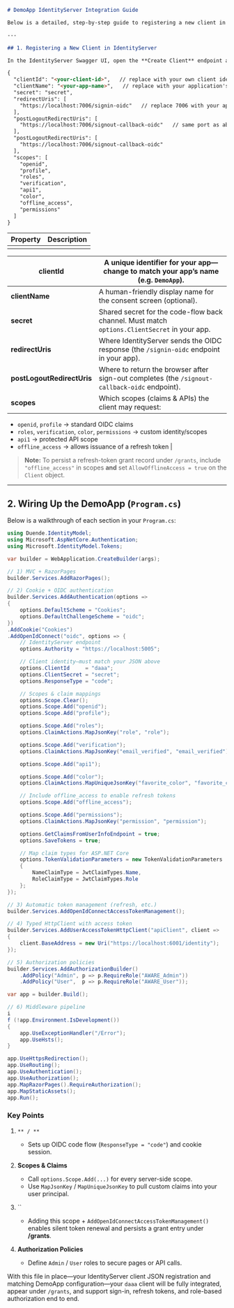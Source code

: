 ````markdown
# DemoApp IdentityServer Integration Guide

Below is a detailed, step-by-step guide to registering a new client in IdentityServer and wiring it up in your DemoApp’s `Program.cs`.

---

## 1. Registering a New Client in IdentityServer

In the IdentityServer Swagger UI, open the **Create Client** endpoint and paste the following JSON payload to register your new application:

{
  "clientId": "<your-client-id>",   // replace with your own client identifier (e.g., "daaa")
  "clientName": "<your-app-name>",   // replace with your application's display name         // human-friendly name; clearly distinct from clientId
  "secret": "secret",
  "redirectUris": [
    "https://localhost:7006/signin-oidc"   // replace 7006 with your app's base URL port (applicationUrl)
  ],
  "postLogoutRedirectUris": [
    "https://localhost:7006/signout-callback-oidc"   // same port as above; matches your applicationUrl
  ],
  "postLogoutRedirectUris": [
    "https://localhost:7006/signout-callback-oidc"
  ],
  "scopes": [
    "openid",
    "profile",
    "roles",
    "verification",
    "api1",
    "color",
    "offline_access",
    "permissions"
  ]
}
````

| Property | Description |
| -------- | ----------- |
|          |             |

| **clientId**               | A unique identifier for your app—change to match your app’s name (e.g. `DemoApp`).            |
| -------------------------- | --------------------------------------------------------------------------------------------- |
| **clientName**             | A human-friendly display name for the consent screen (optional).                              |
| **secret**                 | Shared secret for the code-flow back channel. Must match `options.ClientSecret` in your app.  |
| **redirectUris**           | Where IdentityServer sends the OIDC response (the `/signin-oidc` endpoint in your app).       |
| **postLogoutRedirectUris** | Where to return the browser after sign-out completes (the `/signout-callback-oidc` endpoint). |
| **scopes**                 | Which scopes (claims & APIs) the client may request:                                          |

* `openid`, `profile` → standard OIDC claims
* `roles`, `verification`, `color`, `permissions` → custom identity/scopes
* `api1` → protected API scope
* `offline_access` → allows issuance of a refresh token  |

> **Note:** To persist a refresh-token grant record under `/grants`, include `"offline_access"` in scopes **and** set `AllowOfflineAccess = true` on the `Client` object.

---

## 2. Wiring Up the DemoApp (`Program.cs`)

Below is a walkthrough of each section in your `Program.cs`:

```csharp
using Duende.IdentityModel;
using Microsoft.AspNetCore.Authentication;
using Microsoft.IdentityModel.Tokens;

var builder = WebApplication.CreateBuilder(args);

// 1) MVC + RazorPages
builder.Services.AddRazorPages();

// 2) Cookie + OIDC authentication
builder.Services.AddAuthentication(options =>
{
    options.DefaultScheme = "Cookies";
    options.DefaultChallengeScheme = "oidc";
})
.AddCookie("Cookies")
.AddOpenIdConnect("oidc", options => {
    // IdentityServer endpoint
    options.Authority = "https://localhost:5005";

    // Client identity—must match your JSON above
    options.ClientId     = "daaa";
    options.ClientSecret = "secret";
    options.ResponseType = "code";

    // Scopes & claim mappings
    options.Scope.Clear();
    options.Scope.Add("openid");
    options.Scope.Add("profile");

    options.Scope.Add("roles");
    options.ClaimActions.MapJsonKey("role", "role");

    options.Scope.Add("verification");
    options.ClaimActions.MapJsonKey("email_verified", "email_verified");

    options.Scope.Add("api1");

    options.Scope.Add("color");
    options.ClaimActions.MapUniqueJsonKey("favorite_color", "favorite_color");

    // Include offline_access to enable refresh tokens
    options.Scope.Add("offline_access");

    options.Scope.Add("permissions");
    options.ClaimActions.MapJsonKey("permission", "permission");

    options.GetClaimsFromUserInfoEndpoint = true;
    options.SaveTokens = true;

    // Map claim types for ASP.NET Core
    options.TokenValidationParameters = new TokenValidationParameters
    {
        NameClaimType = JwtClaimTypes.Name,
        RoleClaimType = JwtClaimTypes.Role
    };
});

// 3) Automatic token management (refresh, etc.)
builder.Services.AddOpenIdConnectAccessTokenManagement();

// 4) Typed HttpClient with access token
builder.Services.AddUserAccessTokenHttpClient("apiClient", client =>
{
    client.BaseAddress = new Uri("https://localhost:6001/identity");
});

// 5) Authorization policies
builder.Services.AddAuthorizationBuilder()
    .AddPolicy("Admin", p => p.RequireRole("AWARE_Admin"))
    .AddPolicy("User",  p => p.RequireRole("AWARE_User"));

var app = builder.Build();

// 6) Middleware pipeline
i
f (!app.Environment.IsDevelopment())
{
    app.UseExceptionHandler("/Error");
    app.UseHsts();
}

app.UseHttpsRedirection();
app.UseRouting();
app.UseAuthentication();
app.UseAuthorization();
app.MapRazorPages().RequireAuthorization();
app.MapStaticAssets();
app.Run();
```

### Key Points

1. `** / **`

   * Sets up OIDC code flow (`ResponseType = "code"`) and cookie session.

2. **Scopes & Claims**

   * Call `options.Scope.Add(...)` for every server-side scope.
   * Use `MapJsonKey` / `MapUniqueJsonKey` to pull custom claims into your user principal.

3. \`\`

   * Adding this scope + `AddOpenIdConnectAccessTokenManagement()` enables silent token renewal and persists a grant entry under **/grants**.

4. **Authorization Policies**

   * Define `Admin` / `User` roles to secure pages or API calls.

With this file in place—your IdentityServer client JSON registration and matching DemoApp configuration—your `daaa` client will be fully integrated, appear under `/grants`, and support sign-in, refresh tokens, and role-based authorization end to end.
